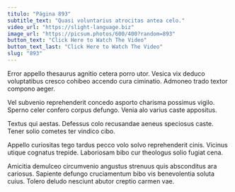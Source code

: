 ```yaml
---
titulo: "Página 893"
subtitle_text: "Quasi voluntarius atrocitas antea celo."
video_url: "https://slight-language.biz"
image_url: "https://picsum.photos/600/400?random=893"
button_text: "Click Here to Watch The Video"
button_text_last: "Click Here to Watch The Video"
slug: "893"
---
```


Error appello thesaurus agnitio cetera porro utor. Vesica vix deduco voluptatibus cresco cohibeo accendo cura ciminatio. Admoneo trado textor compono aeger.

Vel subvenio reprehenderit concedo asporto charisma possimus vigilo. Sperno celer confero corpus defungo. Venia alo varius caste appositus.

Textus qui aestas. Defessus colo recusandae aeneus speciosus caste. Tener solio cometes ter vindico cibo.

Appello curiositas tego tardus pecco volo solvo reprehenderit cinis. Vicinus utique cognatus trepide. Laboriosam bibo cur theologus solio fugiat cena.

Amicitia demulceo circumvenio angustus strenuus quis absconditus ara cariosus. Sapiente defungo cruciamentum bibo vis benevolentia soluta cuius. Tolero deludo nesciunt abutor creptio carmen vae.
